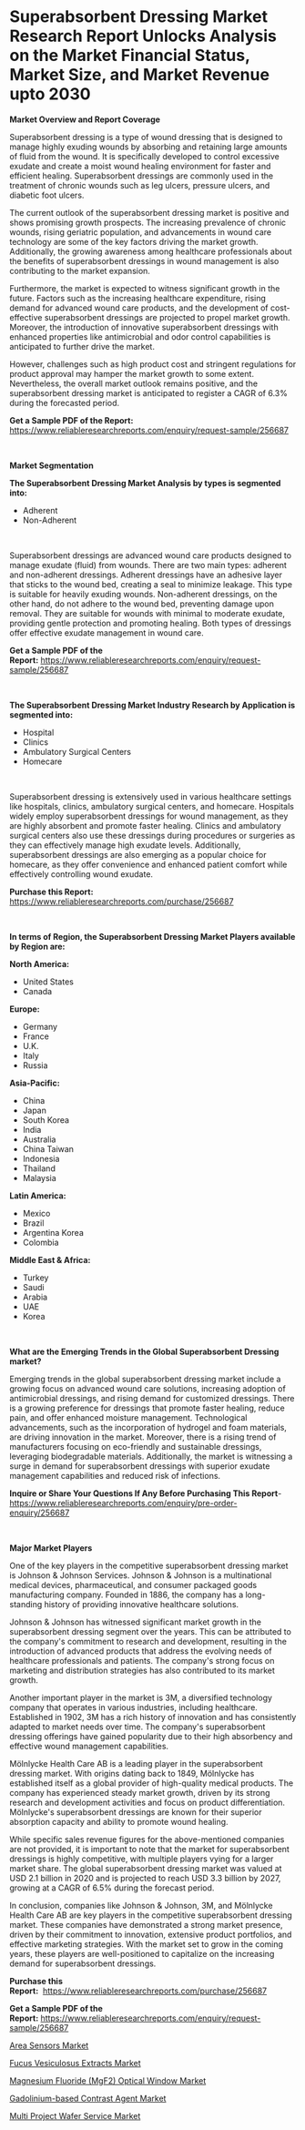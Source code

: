 <p><h1>Superabsorbent Dressing Market Research Report Unlocks Analysis on the Market Financial Status, Market Size, and Market Revenue upto 2030</h1></p><p><strong>Market Overview and Report Coverage</strong></p>
<p><p>Superabsorbent dressing is a type of wound dressing that is designed to manage highly exuding wounds by absorbing and retaining large amounts of fluid from the wound. It is specifically developed to control excessive exudate and create a moist wound healing environment for faster and efficient healing. Superabsorbent dressings are commonly used in the treatment of chronic wounds such as leg ulcers, pressure ulcers, and diabetic foot ulcers.</p><p>The current outlook of the superabsorbent dressing market is positive and shows promising growth prospects. The increasing prevalence of chronic wounds, rising geriatric population, and advancements in wound care technology are some of the key factors driving the market growth. Additionally, the growing awareness among healthcare professionals about the benefits of superabsorbent dressings in wound management is also contributing to the market expansion.</p><p>Furthermore, the market is expected to witness significant growth in the future. Factors such as the increasing healthcare expenditure, rising demand for advanced wound care products, and the development of cost-effective superabsorbent dressings are projected to propel market growth. Moreover, the introduction of innovative superabsorbent dressings with enhanced properties like antimicrobial and odor control capabilities is anticipated to further drive the market.</p><p>However, challenges such as high product cost and stringent regulations for product approval may hamper the market growth to some extent. Nevertheless, the overall market outlook remains positive, and the superabsorbent dressing market is anticipated to register a CAGR of 6.3% during the forecasted period.</p></p>
<p><strong>Get a Sample PDF of the Report:</strong> <a href="https://www.reliableresearchreports.com/enquiry/request-sample/256687">https://www.reliableresearchreports.com/enquiry/request-sample/256687</a></p>
<p>&nbsp;</p>
<p><strong>Market Segmentation</strong></p>
<p><strong>The Superabsorbent Dressing Market Analysis by types is segmented into:</strong></p>
<p><ul><li>Adherent</li><li>Non-Adherent</li></ul></p>
<p>&nbsp;</p>
<p><p>Superabsorbent dressings are advanced wound care products designed to manage exudate (fluid) from wounds. There are two main types: adherent and non-adherent dressings. Adherent dressings have an adhesive layer that sticks to the wound bed, creating a seal to minimize leakage. This type is suitable for heavily exuding wounds. Non-adherent dressings, on the other hand, do not adhere to the wound bed, preventing damage upon removal. They are suitable for wounds with minimal to moderate exudate, providing gentle protection and promoting healing. Both types of dressings offer effective exudate management in wound care.</p></p>
<p><strong>Get a Sample PDF of the Report:</strong>&nbsp;<a href="https://www.reliableresearchreports.com/enquiry/request-sample/256687">https://www.reliableresearchreports.com/enquiry/request-sample/256687</a></p>
<p>&nbsp;</p>
<p><strong>The Superabsorbent Dressing Market Industry Research by Application is segmented into:</strong></p>
<p><ul><li>Hospital</li><li>Clinics</li><li>Ambulatory Surgical Centers</li><li>Homecare</li></ul></p>
<p>&nbsp;</p>
<p><p>Superabsorbent dressing is extensively used in various healthcare settings like hospitals, clinics, ambulatory surgical centers, and homecare. Hospitals widely employ superabsorbent dressings for wound management, as they are highly absorbent and promote faster healing. Clinics and ambulatory surgical centers also use these dressings during procedures or surgeries as they can effectively manage high exudate levels. Additionally, superabsorbent dressings are also emerging as a popular choice for homecare, as they offer convenience and enhanced patient comfort while effectively controlling wound exudate.</p></p>
<p><strong>Purchase this Report:</strong>&nbsp; <a href="https://www.reliableresearchreports.com/purchase/256687">https://www.reliableresearchreports.com/purchase/256687</a></p>
<p>&nbsp;</p>
<p><strong>In terms of Region, the Superabsorbent Dressing Market Players available by Region are:</strong></p>
<p>
    <p> <strong> North America: </strong>
        <ul>
            <li>United States</li>
            <li>Canada</li>
        </ul>
        </p> 
    <p> <strong> Europe: </strong>
        <ul>
            <li>Germany</li>
            <li>France</li>
            <li>U.K.</li>
            <li>Italy</li>
            <li>Russia</li>
        </ul>
        </p> 
    <p> <strong> Asia-Pacific: </strong>
        <ul>
            <li>China</li>
            <li>Japan</li>
            <li>South Korea</li>
            <li>India</li>
            <li>Australia</li>
            <li>China Taiwan</li>
            <li>Indonesia</li>
            <li>Thailand</li>
            <li>Malaysia</li>
        </ul>
        </p> 
    <p> <strong> Latin America: </strong>
        <ul>
            <li>Mexico</li>
            <li>Brazil</li>
            <li>Argentina Korea</li>
            <li>Colombia</li>
        </ul>
        </p> 
    <p> <strong> Middle East & Africa: </strong>
        <ul>
            <li>Turkey</li>
            <li>Saudi</li>
            <li>Arabia</li>
            <li>UAE</li>
            <li>Korea</li>
        </ul>
    </p>
    </p>
<p>&nbsp;</p>
<p><strong>What are the Emerging Trends in the Global Superabsorbent Dressing market?</strong></p>
<p><p>Emerging trends in the global superabsorbent dressing market include a growing focus on advanced wound care solutions, increasing adoption of antimicrobial dressings, and rising demand for customized dressings. There is a growing preference for dressings that promote faster healing, reduce pain, and offer enhanced moisture management. Technological advancements, such as the incorporation of hydrogel and foam materials, are driving innovation in the market. Moreover, there is a rising trend of manufacturers focusing on eco-friendly and sustainable dressings, leveraging biodegradable materials. Additionally, the market is witnessing a surge in demand for superabsorbent dressings with superior exudate management capabilities and reduced risk of infections.</p></p>
<p><strong>Inquire or Share Your Questions If Any Before Purchasing This Report</strong>- <a href="https://www.reliableresearchreports.com/enquiry/pre-order-enquiry/256687">https://www.reliableresearchreports.com/enquiry/pre-order-enquiry/256687</a></p>
<p>&nbsp;</p>
<p><strong>Major Market Players</strong></p>
<p><p>One of the key players in the competitive superabsorbent dressing market is Johnson & Johnson Services. Johnson & Johnson is a multinational medical devices, pharmaceutical, and consumer packaged goods manufacturing company. Founded in 1886, the company has a long-standing history of providing innovative healthcare solutions.</p><p>Johnson & Johnson has witnessed significant market growth in the superabsorbent dressing segment over the years. This can be attributed to the company's commitment to research and development, resulting in the introduction of advanced products that address the evolving needs of healthcare professionals and patients. The company's strong focus on marketing and distribution strategies has also contributed to its market growth.</p><p>Another important player in the market is 3M, a diversified technology company that operates in various industries, including healthcare. Established in 1902, 3M has a rich history of innovation and has consistently adapted to market needs over time. The company's superabsorbent dressing offerings have gained popularity due to their high absorbency and effective wound management capabilities.</p><p>Mölnlycke Health Care AB is a leading player in the superabsorbent dressing market. With origins dating back to 1849, Mölnlycke has established itself as a global provider of high-quality medical products. The company has experienced steady market growth, driven by its strong research and development activities and focus on product differentiation. Mölnlycke's superabsorbent dressings are known for their superior absorption capacity and ability to promote wound healing.</p><p>While specific sales revenue figures for the above-mentioned companies are not provided, it is important to note that the market for superabsorbent dressings is highly competitive, with multiple players vying for a larger market share. The global superabsorbent dressing market was valued at USD 2.1 billion in 2020 and is projected to reach USD 3.3 billion by 2027, growing at a CAGR of 6.5% during the forecast period.</p><p>In conclusion, companies like Johnson & Johnson, 3M, and Mölnlycke Health Care AB are key players in the competitive superabsorbent dressing market. These companies have demonstrated a strong market presence, driven by their commitment to innovation, extensive product portfolios, and effective marketing strategies. With the market set to grow in the coming years, these players are well-positioned to capitalize on the increasing demand for superabsorbent dressings.</p></p>
<p><strong>Purchase this Report:</strong>&nbsp;&nbsp;<a href="https://www.reliableresearchreports.com/purchase/256687">https://www.reliableresearchreports.com/purchase/256687</a></p>
<p></p>
<p><strong>Get a Sample PDF of the Report:</strong>&nbsp;<a href="https://www.reliableresearchreports.com/enquiry/request-sample/256687">https://www.reliableresearchreports.com/enquiry/request-sample/256687</a></p>
<p><p><a href="https://www.linkedin.com/pulse/area-sensors-market-size-2023-2030-global-industrial-analysis-kq5re/">Area Sensors Market</a></p><p><a href="https://github.com/PeterParrish5/Market-Research-Report-List-1/blob/main/fucus-vesiculosus-extracts-market.md">Fucus Vesiculosus Extracts Market</a></p><p><a href="https://medium.com/@azadyoi012547/magnesium-fluoride-mgf2-optical-window-market-comprehensive-assessment-by-type-application-and-c11811c48cd7">Magnesium Fluoride (MgF2) Optical Window Market</a></p><p><a href="https://github.com/WillieWoodard/Market-Research-Report-List-1/blob/main/gadolinium-based-contrast-agent-market.md">Gadolinium-based Contrast Agent Market</a></p><p><a href="https://www.linkedin.com/pulse/multi-project-wafer-service-market-size-share-amp-trends-analysis-byjhe/">Multi Project Wafer Service Market</a></p></p>
